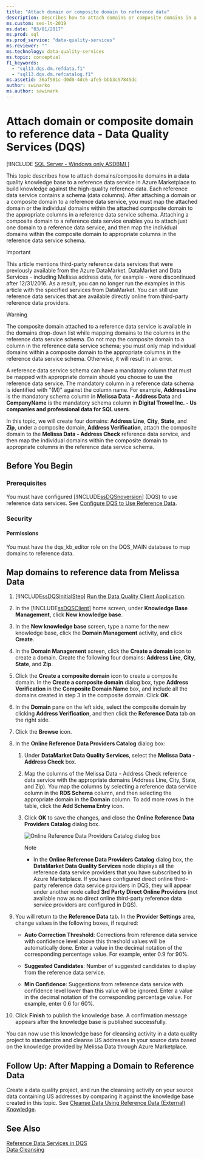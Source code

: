 ```yaml
---
title: "Attach domain or composite domain to reference data"
description: Describes how to attach domains or composite domains in a data quality knowledge base with Data Quality Services (DQS) on SQL Server. 
ms.custom: seo-lt-2019
ms.date: "03/01/2017"
ms.prod: sql
ms.prod_service: "data-quality-services"
ms.reviewer: ""
ms.technology: data-quality-services
ms.topic: conceptual
f1_keywords: 
  - "sql13.dqs.dm.refdata.f1"
  - "sql13.dqs.dm.refcatalog.f1"
ms.assetid: 36af981c-d0d0-4dc6-afe5-bbb3c97845dc
author: swinarko
ms.author: sawinark
---
```

# Attach domain or composite domain to reference data - Data Quality Services (DQS)

[!INCLUDE [SQL Server - Windows only ASDBMI  ](../../includes/sql-windows-only-asdbmi.md)]

  This topic describes how to attach domains/composite domains in a data quality knowledge base to a reference data service in Azure Marketplace to build knowledge against the high-quality reference data. Each reference data service contains a schema (data columns). After attaching a domain or a composite domain to a reference data service, you must map the attached domain or the individual domains within the attached composite domain to the appropriate columns in a reference data service schema. Attaching a composite domain to a reference data service enables you to attach just one domain to a reference data service, and then map the individual domains within the composite domain to appropriate columns in the reference data service schema.  

> [!IMPORTANT]
> This article mentions third-party reference data services that were previously available from the Azure DataMarket. DataMarket and Data Services - including Melissa address data, for example - were discontinued after 12/31/2016. As a result, you can no longer run the examples in this article with the specified services from DataMarket. You can still use reference data services that are available directly online from third-party reference data providers.

> [!WARNING]  
>  The composite domain attached to a reference data service is available in the domains drop-down list while mapping domains to the columns in the reference data service schema. Do not map the composite domain to a column in the reference data service schema; you must only map individual domains within a composite domain to the appropriate columns in the reference data service schema. Otherwise, it will result in an error.  
  
 A reference data service schema can have a mandatory column that must be mapped with appropriate domain should you choose to use the reference data service. The mandatory column in a reference data schema is identified with "(M)" against the column name. For example, **AddressLine** is the mandatory schema column in **Melissa Data - Address Data** and **CompanyName** is the mandatory schema column in **Digital Trowel Inc. - Us companies and professional data for SQL users**.  
  
 In this topic, we will create four domains: **Address Line**, **City**, **State**, and **Zip**, under a composite domain, **Address Verification**, attach the composite domain to the **Melissa Data - Address Check** reference data service, and then map the individual domains within the composite domain to appropriate columns in the reference data service schema.  
  
## Before You Begin  
  
###  <a name="Prerequisites"></a> Prerequisites  
 You must have configured [!INCLUDE[ssDQSnoversion](../includes/ssdqsnoversion-md.md)] (DQS) to use reference data services. See [Configure DQS to Use Reference Data](../data-quality-services/configure-dqs-to-use-reference-data.md).  
  
###  <a name="Security"></a> Security  
  
#### Permissions  
 You must have the dqs_kb_editor role on the DQS_MAIN database to map domains to reference data.  
  
##  <a name="Map"></a> Map domains to reference data from Melissa Data  
  
1.  [!INCLUDE[ssDQSInitialStep](../includes/ssdqsinitialstep-md.md)] [Run the Data Quality Client Application](../data-quality-services/run-the-data-quality-client-application.md).  
  
2.  In the [!INCLUDE[ssDQSClient](../includes/ssdqsclient-md.md)] home screen, under **Knowledge Base Management**, click **New knowledge base**.  
  
3.  In the **New knowledge base** screen, type a name for the new knowledge base, click the **Domain Management** activity, and click **Create**.  
  
4.  In the **Domain Management** screen, click the **Create a domain** icon to create a domain. Create the following four domains: **Address Line**, **City**, **State**, and **Zip**.  
  
5.  Click the **Create a composite domain** icon to create a composite domain. In the **Create a composite domain** dialog box, type **Address Verification** in the **Composite Domain Name** box, and include all the domains created in step 3 in the composite domain. Click **OK**.  
  
6.  In the **Domain** pane on the left side, select the composite domain by clicking **Address Verification**, and then click the **Reference Data** tab on the right side.  
  
7.  Click the **Browse** icon.  
  
8.  In the **Online Reference Data Providers Catalog** dialog box:  
  
    1.  Under **DataMarket Data Quality Services**, select the **Melissa Data - Address Check** box.  
  
    2.  Map the columns of the Melissa Data - Address Check reference data service with the appropriate domains (Address Line, City, State, and Zip). You map the columns by selecting a reference data service column in the **RDS Schema** column, and then selecting the appropriate domain in the **Domain** column. To add more rows in the table, click the **Add Schema Entry** icon.  
  
    3.  Click **OK** to save the changes, and close the **Online Reference Data Providers Catalog** dialog box.  
  
         ![Online Reference Data Providers Catalog dialog box](../data-quality-services/media/dqs-onlinereferencedataproviderscatalog.gif "Online Reference Data Providers Catalog dialog box")  
  
        > [!NOTE]  
        >  -   In the **Online Reference Data Providers Catalog** dialog box, the **DataMarket Data Quality Services** node displays all the reference data service providers that you have subscribed to in Azure Marketplace. If you have configured direct online third-party reference data service providers in DQS, they will appear under another node called **3rd Party Direct Online Providers** (not available now as no direct online third-party reference data service providers are configured in DQS).  
  
9. You will return to the **Reference Data** tab. In the **Provider Settings** area, change values in the following boxes, if required:  
  
    -   **Auto Correction Threshold**: Corrections from reference data service with confidence level above this threshold values will be automatically done. Enter a value in the decimal notation of the corresponding percentage value. For example, enter 0.9 for 90%.  
  
    -   **Suggested Candidates**: Number of suggested candidates to display from the reference data service.  
  
    -   **Min Confidence**: Suggestions from reference data service with confidence level lower than this value will be ignored. Enter a value in the decimal notation of the corresponding percentage value. For example, enter 0.6 for 60%.  
  
10. Click **Finish** to publish the knowledge base. A confirmation message appears after the knowledge base is published successfully.  
  
 You can now use this knowledge base for cleansing activity in a data quality project to standardize and cleanse US addresses in your source data based on the knowledge provided by Melissa Data through Azure Marketplace.  
  
##  <a name="FollowUp"></a> Follow Up: After Mapping a Domain to Reference Data  
 Create a data quality project, and run the cleansing activity on your source data containing US addresses by comparing it against the knowledge base created in this topic. See [Cleanse Data Using Reference Data &#40;External&#41; Knowledge](../data-quality-services/cleanse-data-using-reference-data-external-knowledge.md).  
  
## See Also  
 [Reference Data Services in DQS](../data-quality-services/reference-data-services-in-dqs.md)   
 [Data Cleansing](../data-quality-services/data-cleansing.md)  
  
  
